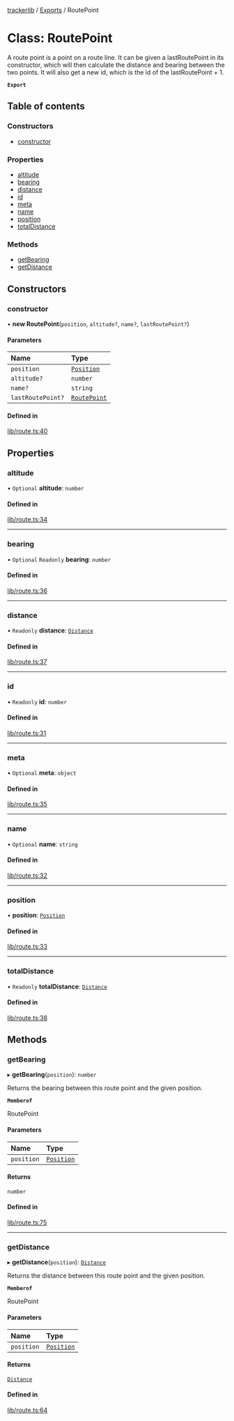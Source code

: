 [trackerlib](../README.md) / [Exports](../modules.md) / RoutePoint

# Class: RoutePoint

A route point is a point on a route line. It can be given a lastRoutePoint in its constructor,
which will then calculate the distance and bearing between the two points. It will also
get a new id, which is the id of the lastRoutePoint + 1.

**`Export`**

## Table of contents

### Constructors

- [constructor](RoutePoint.md#constructor)

### Properties

- [altitude](RoutePoint.md#altitude)
- [bearing](RoutePoint.md#bearing)
- [distance](RoutePoint.md#distance)
- [id](RoutePoint.md#id)
- [meta](RoutePoint.md#meta)
- [name](RoutePoint.md#name)
- [position](RoutePoint.md#position)
- [totalDistance](RoutePoint.md#totaldistance)

### Methods

- [getBearing](RoutePoint.md#getbearing)
- [getDistance](RoutePoint.md#getdistance)

## Constructors

### constructor

• **new RoutePoint**(`position`, `altitude?`, `name?`, `lastRoutePoint?`)

#### Parameters

| Name | Type |
| :------ | :------ |
| `position` | [`Position`](Position.md) |
| `altitude?` | `number` |
| `name?` | `string` |
| `lastRoutePoint?` | [`RoutePoint`](RoutePoint.md) |

#### Defined in

[lib/route.ts:40](https://github.com/florisporro/trackerlib/blob/47e5200/src/lib/route.ts#L40)

## Properties

### altitude

• `Optional` **altitude**: `number`

#### Defined in

[lib/route.ts:34](https://github.com/florisporro/trackerlib/blob/47e5200/src/lib/route.ts#L34)

___

### bearing

• `Optional` `Readonly` **bearing**: `number`

#### Defined in

[lib/route.ts:36](https://github.com/florisporro/trackerlib/blob/47e5200/src/lib/route.ts#L36)

___

### distance

• `Readonly` **distance**: [`Distance`](Distance.md)

#### Defined in

[lib/route.ts:37](https://github.com/florisporro/trackerlib/blob/47e5200/src/lib/route.ts#L37)

___

### id

• `Readonly` **id**: `number`

#### Defined in

[lib/route.ts:31](https://github.com/florisporro/trackerlib/blob/47e5200/src/lib/route.ts#L31)

___

### meta

• `Optional` **meta**: `object`

#### Defined in

[lib/route.ts:35](https://github.com/florisporro/trackerlib/blob/47e5200/src/lib/route.ts#L35)

___

### name

• `Optional` **name**: `string`

#### Defined in

[lib/route.ts:32](https://github.com/florisporro/trackerlib/blob/47e5200/src/lib/route.ts#L32)

___

### position

• **position**: [`Position`](Position.md)

#### Defined in

[lib/route.ts:33](https://github.com/florisporro/trackerlib/blob/47e5200/src/lib/route.ts#L33)

___

### totalDistance

• `Readonly` **totalDistance**: [`Distance`](Distance.md)

#### Defined in

[lib/route.ts:38](https://github.com/florisporro/trackerlib/blob/47e5200/src/lib/route.ts#L38)

## Methods

### getBearing

▸ **getBearing**(`position`): `number`

Returns the bearing between this route point and the given position.

**`Memberof`**

RoutePoint

#### Parameters

| Name | Type |
| :------ | :------ |
| `position` | [`Position`](Position.md) |

#### Returns

`number`

#### Defined in

[lib/route.ts:75](https://github.com/florisporro/trackerlib/blob/47e5200/src/lib/route.ts#L75)

___

### getDistance

▸ **getDistance**(`position`): [`Distance`](Distance.md)

Returns the distance between this route point and the given position.

**`Memberof`**

RoutePoint

#### Parameters

| Name | Type |
| :------ | :------ |
| `position` | [`Position`](Position.md) |

#### Returns

[`Distance`](Distance.md)

#### Defined in

[lib/route.ts:64](https://github.com/florisporro/trackerlib/blob/47e5200/src/lib/route.ts#L64)
